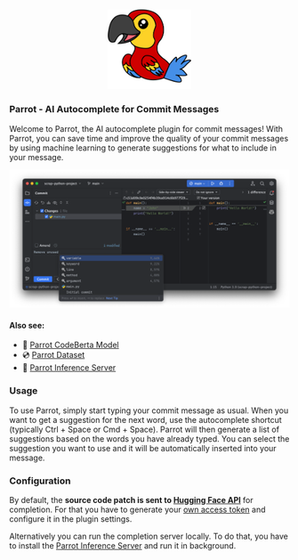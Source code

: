 <br>
<p align="center">
  <img src="images/logo.png" width="150">
</p>

### Parrot - AI Autocomplete for Commit Messages
Welcome to Parrot, the AI autocomplete plugin for commit messages! With Parrot, you can save time and improve the quality of your commit messages by using machine learning to generate suggestions for what to include in your message.

![](images/autocomplet-preview.png)

#### Also see:
 - 🤖 [Parrot CodeBerta Model](https://huggingface.co/mamiksik/CommitPredictor)
 - 💿 [Parrot Dataset](https://huggingface.co/datasets/mamiksik/CommitDiffs)
 - 🚀 [Parrot Inference Server](https://github.com/mamiksik/ParrotInferenceServer)

### Usage
To use Parrot, simply start typing your commit message as usual. When you want to get a suggestion for the next word, use the autocomplete shortcut (typically Ctrl + Space or Cmd + Space). Parrot will then generate a list of suggestions based on the words you have already typed. You can select the suggestion you want to use and it will be automatically inserted into your message.

### Configuration
By default, the **source code patch is sent to [Hugging Face API](https://huggingface.co/mamiksik/CommitPredictor)** for completion. For that you have to generate your [own access token](https://huggingface.co/docs/hub/security-tokens) and configure it in the plugin settings.

Alternatively you can run the completion server locally. To do that, you have to install the [Parrot Inference Server](https://github.com/mamiksik/ParrotInferenceServer) and run it in background.

